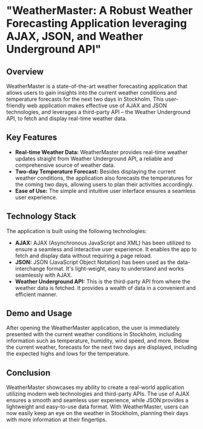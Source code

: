 

# **"WeatherMaster: A Robust Weather Forecasting Application leveraging AJAX, JSON, and Weather Underground API"**

## **Overview**

WeatherMaster is a state-of-the-art weather forecasting application that allows users to gain insights into the current weather conditions and temperature forecasts for the next two days in Stockholm. This user-friendly web application makes effective use of AJAX and JSON technologies, and leverages a third-party API – the Weather Underground API, to fetch and display real-time weather data.

## **Key Features**

- **Real-time Weather Data:** WeatherMaster provides real-time weather updates straight from Weather Underground API, a reliable and comprehensive source of weather data.
- **Two-day Temperature Forecast:** Besides displaying the current weather conditions, the application also forecasts the temperatures for the coming two days, allowing users to plan their activities accordingly.
- **Ease of Use:** The simple and intuitive user interface ensures a seamless user experience.

## **Technology Stack**

The application is built using the following technologies:

- **AJAX:** AJAX (Asynchronous JavaScript and XML) has been utilized to ensure a seamless and interactive user experience. It enables the app to fetch and display data without requiring a page reload.
- **JSON:** JSON (JavaScript Object Notation) has been used as the data-interchange format. It's light-weight, easy to understand and works seamlessly with AJAX.
- **Weather Underground API:** This is the third-party API from where the weather data is fetched. It provides a wealth of data in a convenient and efficient manner.

## **Demo and Usage**

After opening the WeatherMaster application, the user is immediately presented with the current weather conditions in Stockholm, including information such as temperature, humidity, wind speed, and more. Below the current weather, forecasts for the next two days are displayed, including the expected highs and lows for the temperature.

## **Conclusion**

WeatherMaster showcases my ability to create a real-world application utilizing modern web technologies and third-party APIs. The use of AJAX ensures a smooth and seamless user experience, while JSON provides a lightweight and easy-to-use data format. With WeatherMaster, users can now easily keep an eye on the weather in Stockholm, planning their days with more information at their fingertips.
